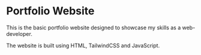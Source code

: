 # Portfolio Website

This is the basic portfolio website designed to showcase my skills as a web-developer.

The website is built using HTML, TailwindCSS and JavaScript.

